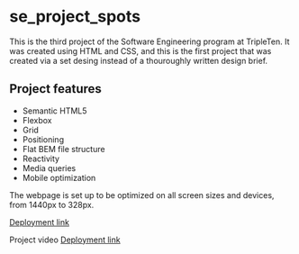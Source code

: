 # se_project_spots

This is the third project of the Software Engineering program at TripleTen. It was created using HTML and CSS, and this is the first project that was created via a set desing instead of a thouroughly written design brief.

## Project features

- Semantic HTML5
- Flexbox
- Grid
- Positioning
- Flat BEM file structure
- Reactivity
- Media queries
- Mobile optimization

The webpage is set up to be optimized on all screen sizes and devices, from 1440px to 328px.

[Deployment link](https://mikeq1983.github.io/se_project_spots/)

Project video
[Deployment link](https://drive.google.com/file/d/1NFV7MfyoXKWZkc-9IHYpFjPM5PsJ1Qo0/view?usp=sharing)
